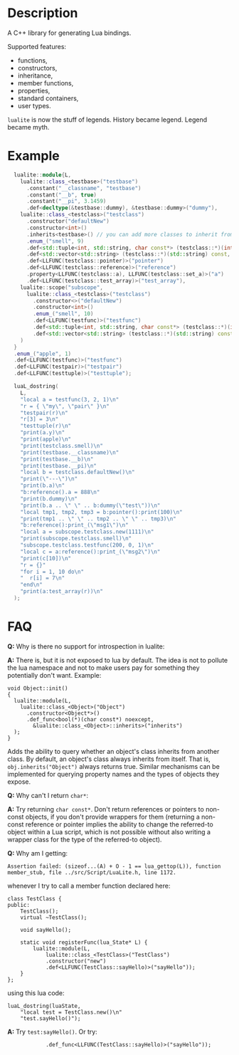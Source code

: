 # Description
A C++ library for generating Lua bindings.

Supported features:
 * functions,
 * constructors,
 * inheritance,
 * member functions,
 * properties,
 * standard containers,
 * user types.

`lualite` is now the stuff of legends. History became legend. Legend became myth.

# Example
```c++
  lualite::module{L,
    lualite::class_<testbase>("testbase")
      .constant("__classname", "testbase")
      .constant("__b", true)
      .constant("__pi", 3.1459)
      .def<decltype(&testbase::dummy), &testbase::dummy>("dummy"),
    lualite::class_<testclass>("testclass")
      .constructor("defaultNew")
      .constructor<int>()
      .inherits<testbase>() // you can add more classes to inherit from
      .enum_("smell", 9)
      .def<std::tuple<int, std::string, char const*> (testclass::*)(int), &testclass::print>("print")
      .def<std::vector<std::string> (testclass::*)(std::string) const, &testclass::print>("print_")
      .def<LLFUNC(testclass::pointer)>("pointer")
      .def<LLFUNC(testclass::reference)>("reference")
      .property<LLFUNC(testclass::a), LLFUNC(testclass::set_a)>("a")
      .def<LLFUNC(testclass::test_array)>("test_array"),
    lualite::scope("subscope",
      lualite::class_<testclass>("testclass")
        .constructor<>("defaultNew")
        .constructor<int>()
        .enum_("smell", 10)
        .def<LLFUNC(testfunc)>("testfunc")
        .def<std::tuple<int, std::string, char const*> (testclass::*)(int), &testclass::print>("print")
        .def<std::vector<std::string> (testclass::*)(std::string) const, &testclass::print>("print_")
    )
  }
  .enum_("apple", 1)
  .def<LLFUNC(testfunc)>("testfunc")
  .def<LLFUNC(testpair)>("testpair")
  .def<LLFUNC(testtuple)>("testtuple");

  luaL_dostring(
    L,
    "local a = testfunc(3, 2, 1)\n"
    "r = { \"my\", \"pair\" }\n"
    "testpair(r)\n"
    "r[3] = 3\n"
    "testtuple(r)\n"
    "print(a.y)\n"
    "print(apple)\n"
    "print(testclass.smell)\n"
    "print(testbase.__classname)\n"
    "print(testbase.__b)\n"
    "print(testbase.__pi)\n"
    "local b = testclass.defaultNew()\n"
    "print(\"---\")\n"
    "print(b.a)\n"
    "b:reference().a = 888\n"
    "print(b.dummy)\n"
    "print(b.a .. \" \" .. b:dummy(\"test\"))\n"
    "local tmp1, tmp2, tmp3 = b:pointer():print(100)\n"
    "print(tmp1 .. \" \" .. tmp2 .. \" \" .. tmp3)\n"
    "b:reference():print_(\"msg1\")\n"
    "local a = subscope.testclass.new(1111)\n"
    "print(subscope.testclass.smell)\n"
    "subscope.testclass.testfunc(200, 0, 1)\n"
    "local c = a:reference():print_(\"msg2\")\n"
    "print(c[10])\n"
    "r = {}"
    "for i = 1, 10 do\n"
    "  r[i] = 7\n"
    "end\n"
    "print(a:test_array(r))\n"
  );
```
# FAQ
**Q:** Why is there no support for introspection in lualite:

**A:** There is, but it is not exposed to lua by default. The idea is not to pollute the lua namespace and not to make users pay for something they potentially don't want. Example:
```
void Object::init()
{
  lualite::module(L,
    lualite::class_<Object>("Object")
      .constructor<Object*>()
      .def_func<bool(*)(char const*) noexcept,
        &lualite::class_<Object>::inherits>("inherits")
  );
}
```
Adds the ability to query whether an object's class inherits from another class. By default, an object's class always inherits from itself. That is, `obj.inherits("Object")` always returns true. Similar mechanisms can be implemented for querying property names and the types of objects they expose.

**Q:** Why can't I return `char*`:

**A:** Try returning `char const*`. Don't return references or pointers to non-const objects, if you don't provide wrappers for them (returning a non-const reference or pointer implies the ability to change the referred-to object within a Lua script, which is not possible without also writing a wrapper class for the type of the referred-to object).

**Q:** Why am I getting:

`Assertion failed: (sizeof...(A) + O - 1 == lua_gettop(L)), function member_stub, file ../src/Script/LuaLite.h, line 1172.`

whenever I try to call a member function declared here:

```
class TestClass {
public:
	TestClass();
	virtual ~TestClass();

	void sayHello();

	static void registerFunc(lua_State* L) {
		lualite::module(L,
			lualite::class_<TestClass>("TestClass")
			.constructor("new")
			.def<LLFUNC(TestClass::sayHello)>("sayHello"));
	}
};
```

using this lua code:

```
luaL_dostring(luaState,
	"local test = TestClass.new()\n"
	"test.sayHello()");
```

**A:** Try `test:sayHello()`. Or try:
```
			.def_func<LLFUNC(TestClass::sayHello)>("sayHello"));
```
